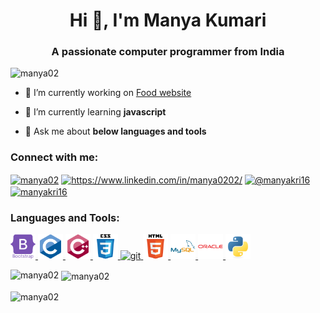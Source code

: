<h1 align="center">Hi 👋, I'm Manya Kumari</h1>
<h3 align="center">A passionate computer programmer from India</h3>

<p align="left"> <img src="https://komarev.com/ghpvc/?username=manya02&label=Profile%20views&color=0e75b6&style=flat" alt="manya02" /> </p>

- 🔭 I’m currently working on [Food website](https://manya02.github.io/DodoFoodSite/)

- 🌱 I’m currently learning **javascript**

- 💬 Ask me about **below languages and tools**

<h3 align="left">Connect with me:</h3>
<p align="left">
<a href="https://dev.to/manya02" target="blank"><img align="center" src="https://raw.githubusercontent.com/rahuldkjain/github-profile-readme-generator/master/src/images/icons/Social/devto.svg" alt="manya02" height="30" width="40" /></a>
<a href="https://linkedin.com/in/https://www.linkedin.com/in/manya0202/" target="blank"><img align="center" src="https://raw.githubusercontent.com/rahuldkjain/github-profile-readme-generator/master/src/images/icons/Social/linked-in-alt.svg" alt="https://www.linkedin.com/in/manya0202/" height="30" width="40" /></a>
<a href="https://www.hackerrank.com/@manyakri16" target="blank"><img align="center" src="https://raw.githubusercontent.com/rahuldkjain/github-profile-readme-generator/master/src/images/icons/Social/hackerrank.svg" alt="@manyakri16" height="30" width="40" /></a>
<a href="https://www.leetcode.com/manyakri16" target="blank"><img align="center" src="https://raw.githubusercontent.com/rahuldkjain/github-profile-readme-generator/master/src/images/icons/Social/leet-code.svg" alt="manyakri16" height="30" width="40" /></a>
</p>

<h3 align="left">Languages and Tools:</h3>
<p align="left"> <a href="https://getbootstrap.com" target="_blank" rel="noreferrer"> <img src="https://raw.githubusercontent.com/devicons/devicon/master/icons/bootstrap/bootstrap-plain-wordmark.svg" alt="bootstrap" width="40" height="40"/> </a> <a href="https://www.cprogramming.com/" target="_blank" rel="noreferrer"> <img src="https://raw.githubusercontent.com/devicons/devicon/master/icons/c/c-original.svg" alt="c" width="40" height="40"/> </a> <a href="https://www.w3schools.com/cpp/" target="_blank" rel="noreferrer"> <img src="https://raw.githubusercontent.com/devicons/devicon/master/icons/cplusplus/cplusplus-original.svg" alt="cplusplus" width="40" height="40"/> </a> <a href="https://www.w3schools.com/css/" target="_blank" rel="noreferrer"> <img src="https://raw.githubusercontent.com/devicons/devicon/master/icons/css3/css3-original-wordmark.svg" alt="css3" width="40" height="40"/> </a> <a href="https://git-scm.com/" target="_blank" rel="noreferrer"> <img src="https://www.vectorlogo.zone/logos/git-scm/git-scm-icon.svg" alt="git" width="40" height="40"/> </a> <a href="https://www.w3.org/html/" target="_blank" rel="noreferrer"> <img src="https://raw.githubusercontent.com/devicons/devicon/master/icons/html5/html5-original-wordmark.svg" alt="html5" width="40" height="40"/> </a> <a href="https://www.mysql.com/" target="_blank" rel="noreferrer"> <img src="https://raw.githubusercontent.com/devicons/devicon/master/icons/mysql/mysql-original-wordmark.svg" alt="mysql" width="40" height="40"/> </a> <a href="https://www.oracle.com/" target="_blank" rel="noreferrer"> <img src="https://raw.githubusercontent.com/devicons/devicon/master/icons/oracle/oracle-original.svg" alt="oracle" width="40" height="40"/> </a> <a href="https://www.python.org" target="_blank" rel="noreferrer"> <img src="https://raw.githubusercontent.com/devicons/devicon/master/icons/python/python-original.svg" alt="python" width="40" height="40"/> </a> </p>

<p><img align="left" src="https://github-readme-stats.vercel.app/api/top-langs?username=manya02&show_icons=true&locale=en&layout=compact" alt="manya02" /></p>

<p>&nbsp;<img align="center" src="https://github-readme-stats.vercel.app/api?username=manya02&show_icons=true&locale=en" alt="manya02" /></p>

<p><img align="center" src="https://github-readme-streak-stats.herokuapp.com/?user=manya02&" alt="manya02" /></p>

